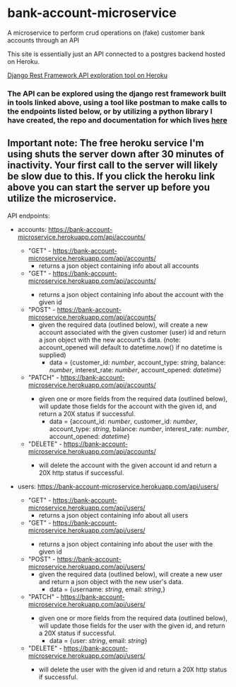 # bank-account-microservice

A microservice to perform crud operations on (fake) customer bank accounts through an API

This site is essentially just an API connected to a postgres backend hosted on Heroku.

[Django Rest Framework API exploration tool on Heroku](https://bank-account-microservice.herokuapp.com/api/)

### The API can be explored using the django rest framework built in tools linked above, using a tool like postman to make calls to the endpoints listed below, or by utilizing a python library I have created, the repo and documentation for which lives [here](https://github.com/blarmon/bamLib) 

## Important note: The free heroku service I'm using shuts the server down after 30 minutes of inactivity. Your first call to the server will likely be slow due to this. If you click the heroku link above you can start the server up before you utilize the microservice.

API endpoints:

* accounts: https://bank-account-microservice.herokuapp.com/api/accounts/
  * "GET" - https://bank-account-microservice.herokuapp.com/api/accounts/
    * returns a json object containing info about all accounts
  * "GET" - https://bank-account-microservice.herokuapp.com/api/accounts/<account id>
    * returns a json object containing info about the account with the given id
  * "POST" - https://bank-account-microservice.herokuapp.com/api/accounts/
    * given the required data (outlined below), will create a new account associated with the given customer (user) id and return a json object with the new account's data. (note: account_opened will default to datetime.now() if no datetime is supplied)
      * data = {customer_id: *number*,
                account_type: *string*,
                balance: *number*, 
                interest_rate: *number*,
                account_opened: *datetime*}
  * "PATCH" - https://bank-account-microservice.herokuapp.com/api/accounts/<account id>
    * given one or more fields from the required data (outlined below), will update those fields for the account with the given id, and return a 20X status if successful.
      * data = {account_id: *number*,
                customer_id: *number*,
                account_type: *string*,
                balance: *number*, 
                interest_rate: *number*,
                account_opened: *datetime*}
  * "DELETE" - https://bank-account-microservice.herokuapp.com/api/accounts/<account id>
    * will delete the account with the given account id and return a 20X http status if successful.

* users: https://bank-account-microservice.herokuapp.com/api/users/
  * "GET" - https://bank-account-microservice.herokuapp.com/api/users/
    * returns a json object containing info about all users
  * "GET" - https://bank-account-microservice.herokuapp.com/api/users/<user id>
    * returns a json object containing info about the user with the given id
  * "POST" - https://bank-account-microservice.herokuapp.com/api/users/
    * given the required data (outlined below), will create a new user and return a json object with the new user's data.
      * data = {username: *string*,
                email: *string*,}
  * "PATCH" - https://bank-account-microservice.herokuapp.com/api/users/<user id>
    * given one or more fields from the required data (outlined below), will update those fields for the user with the given id, and return a 20X status if successful.
      * data = {user: *string*,
                email: *string*}
  * "DELETE" - https://bank-account-microservice.herokuapp.com/api/users/<user id>
    * will delete the user with the given id and return a 20X http status if successful.
